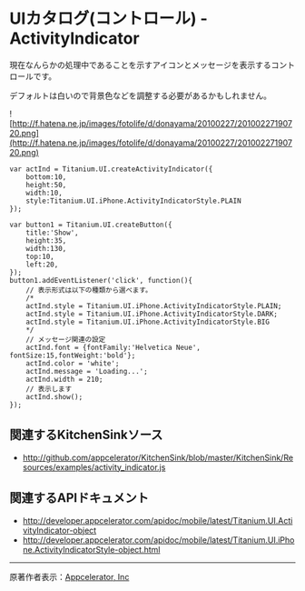 # UIカタログ(コントロール) - ActivityIndicator #
現在なんらかの処理中であることを示すアイコンとメッセージを表示するコントロールです。

デフォルトは白いので背景色などを調整する必要があるかもしれません。

![http://f.hatena.ne.jp/images/fotolife/d/donayama/20100227/20100227190720.png](http://f.hatena.ne.jp/images/fotolife/d/donayama/20100227/20100227190720.png)

```
var actInd = Titanium.UI.createActivityIndicator({
	bottom:10, 
	height:50,
	width:10,
	style:Titanium.UI.iPhone.ActivityIndicatorStyle.PLAIN
});

var button1 = Titanium.UI.createButton({
	title:'Show',
	height:35,
	width:130,
	top:10,
	left:20,
});
button1.addEventListener('click', function(){
	// 表示形式は以下の種類から選べます。
	/*
	actInd.style = Titanium.UI.iPhone.ActivityIndicatorStyle.PLAIN;
	actInd.style = Titanium.UI.iPhone.ActivityIndicatorStyle.DARK;
	actInd.style = Titanium.UI.iPhone.ActivityIndicatorStyle.BIG
	*/
	// メッセージ関連の設定
	actInd.font = {fontFamily:'Helvetica Neue', fontSize:15,fontWeight:'bold'};
	actInd.color = 'white';
	actInd.message = 'Loading...';
	actInd.width = 210;
	// 表示します
	actInd.show();
});

```

## 関連するKitchenSinkソース ##
  * http://github.com/appcelerator/KitchenSink/blob/master/KitchenSink/Resources/examples/activity_indicator.js

## 関連するAPIドキュメント ##
  * http://developer.appcelerator.com/apidoc/mobile/latest/Titanium.UI.ActivityIndicator-object
  * http://developer.appcelerator.com/apidoc/mobile/latest/Titanium.UI.iPhone.ActivityIndicatorStyle-object.html


---

原著作者表示：[Appcelerator, Inc](http://www.appcelerator.com/)